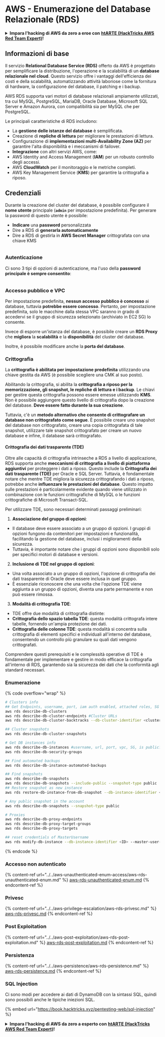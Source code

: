 # AWS - Enumerazione del Database Relazionale (RDS)

<details>

<summary><strong>Impara l'hacking di AWS da zero a eroe con</strong> <a href="https://training.hacktricks.xyz/courses/arte"><strong>htARTE (HackTricks AWS Red Team Expert)</strong></a><strong>!</strong></summary>

Altri modi per supportare HackTricks:

* Se vuoi vedere la tua **azienda pubblicizzata in HackTricks** o **scaricare HackTricks in PDF** Controlla i [**PACCHETTI DI ABBONAMENTO**](https://github.com/sponsors/carlospolop)!
* Ottieni il [**merchandising ufficiale di PEASS & HackTricks**](https://peass.creator-spring.com)
* Scopri [**The PEASS Family**](https://opensea.io/collection/the-peass-family), la nostra collezione di esclusive [**NFT**](https://opensea.io/collection/the-peass-family)
* **Unisciti al** 💬 [**gruppo Discord**](https://discord.gg/hRep4RUj7f) o al [**gruppo telegram**](https://t.me/peass) o **seguici** su **Twitter** 🐦 [**@hacktricks_live**](https://twitter.com/hacktricks_live)**.**
* **Condividi i tuoi trucchi di hacking inviando PR ai** [**HackTricks**](https://github.com/carlospolop/hacktricks) e [**HackTricks Cloud**](https://github.com/carlospolop/hacktricks-cloud) repository di github.

</details>

## Informazioni di base

Il servizio **Relational Database Service (RDS)** offerto da AWS è progettato per semplificare la distribuzione, l'operazione e la scalabilità di un **database relazionale nel cloud**. Questo servizio offre i vantaggi dell'efficienza dei costi e della scalabilità, automatizzando attività laboriose come la fornitura di hardware, la configurazione del database, il patching e i backup.

AWS RDS supporta vari motori di database relazionali ampiamente utilizzati, tra cui MySQL, PostgreSQL, MariaDB, Oracle Database, Microsoft SQL Server e Amazon Aurora, con compatibilità sia per MySQL che per PostgreSQL.

Le principali caratteristiche di RDS includono:

- La **gestione delle istanze del database** è semplificata.
- Creazione di **repliche di lettura** per migliorare le prestazioni di lettura.
- Configurazione di **implementazioni multi-Availability Zone (AZ)** per garantire l'alta disponibilità e i meccanismi di failover.
- **Integrazione** con altri servizi AWS, come:
- AWS Identity and Access Management (**IAM**) per un robusto controllo degli accessi.
- AWS **CloudWatch** per il monitoraggio e le metriche completi.
- AWS Key Management Service (**KMS**) per garantire la crittografia a riposo.

## Credenziali

Durante la creazione del cluster del database, è possibile configurare il **nome utente** principale (**`admin`** per impostazione predefinita). Per generare la password di questo utente è possibile:

* **Indicare** una **password** personalizzata
* Dire a RDS di **generarla automaticamente**
* Dire a RDS di gestirla in **AWS Secret Manager** crittografata con una chiave KMS

<figure><img src="../../../../.gitbook/assets/image (18) (1).png" alt=""><figcaption></figcaption></figure>

### Autenticazione

Ci sono 3 tipi di opzioni di autenticazione, ma l'uso della **password principale è sempre consentito**:

<figure><img src="../../../../.gitbook/assets/image (19) (2).png" alt=""><figcaption></figcaption></figure>

### Accesso pubblico e VPC

Per impostazione predefinita, **nessun accesso pubblico è concesso** ai database, tuttavia **potrebbe essere concesso**. Pertanto, per impostazione predefinita, solo le macchine dalla stessa VPC saranno in grado di accedervi se il gruppo di sicurezza selezionato (archiviato in EC2 SG) lo consente.

Invece di esporre un'istanza del database, è possibile creare un **RDS Proxy** che **migliora** la **scalabilità** e la **disponibilità** del cluster del database.

Inoltre, è possibile modificare anche la **porta del database**.

### Crittografia

La **crittografia è abilitata per impostazione predefinita** utilizzando una chiave gestita da AWS (è possibile scegliere una CMK al suo posto).

Abilitando la crittografia, si abilita la **crittografia a riposo per la memorizzazione, gli snapshot, le repliche di lettura e i backup**. Le chiavi per gestire questa crittografia possono essere emesse utilizzando **KMS**.\
Non è possibile aggiungere questo livello di crittografia dopo la creazione del database. **Deve essere fatto durante la sua creazione**.

Tuttavia, c'è un **metodo alternativo che consente di crittografare un database non crittografato come segue**. È possibile creare uno snapshot del database non crittografato, creare una copia crittografata di tale snapshot, utilizzare tale snapshot crittografato per creare un nuovo database e infine, il database sarà crittografato.

#### Crittografia dei dati trasparente (TDE)

Oltre alle capacità di crittografia intrinseche a RDS a livello di applicazione, RDS supporta anche **meccanismi di crittografia a livello di piattaforma aggiuntivi** per proteggere i dati a riposo. Questo include la **Crittografia dei dati trasparente (TDE)** per Oracle e SQL Server. Tuttavia, è fondamentale notare che mentre TDE migliora la sicurezza crittografando i dati a riposo, potrebbe anche **influenzare le prestazioni del database**. Questo impatto sulle prestazioni è particolarmente evidente quando viene utilizzato in combinazione con le funzioni crittografiche di MySQL o le funzioni crittografiche di Microsoft Transact-SQL.

Per utilizzare TDE, sono necessari determinati passaggi preliminari:

1. **Associazione del gruppo di opzioni**:
- Il database deve essere associato a un gruppo di opzioni. I gruppi di opzioni fungono da contenitori per impostazioni e funzionalità, facilitando la gestione del database, inclusi i miglioramenti della sicurezza.
- Tuttavia, è importante notare che i gruppi di opzioni sono disponibili solo per specifici motori di database e versioni.

2. **Inclusione di TDE nel gruppo di opzioni**:
- Una volta associato a un gruppo di opzioni, l'opzione di crittografia dei dati trasparente di Oracle deve essere inclusa in quel gruppo.
- È essenziale riconoscere che una volta che l'opzione TDE viene aggiunta a un gruppo di opzioni, diventa una parte permanente e non può essere rimossa.

3. **Modalità di crittografia TDE**:
- TDE offre due modalità di crittografia distinte:
- **Crittografia dello spazio tabella TDE**: questa modalità crittografa intere tabelle, fornendo un'ampia protezione dei dati.
- **Crittografia delle colonne TDE**: questa modalità si concentra sulla crittografia di elementi specifici e individuali all'interno del database, consentendo un controllo più granulare su quali dati vengono crittografati.

Comprendere questi prerequisiti e le complessità operative di TDE è fondamentale per implementare e gestire in modo efficace la crittografia all'interno di RDS, garantendo sia la sicurezza dei dati che la conformità agli standard necessari.

### Enumerazione

{% code overflow="wrap" %}
```bash
# Clusters info
## Get Endpoints, username, port, iam auth enabled, attached roles, SG
aws rds describe-db-clusters
aws rds describe-db-cluster-endpoints #Cluster URLs
aws rds describe-db-cluster-backtracks --db-cluster-identifier <cluster-name>

## Cluster snapshots
aws rds describe-db-cluster-snapshots

# Get DB instances info
aws rds describe-db-instances #username, url, port, vpc, SG, is public?
aws rds describe-db-security-groups

## Find automated backups
aws rds describe-db-instance-automated-backups

## Find snapshots
aws rds describe-db-snapshots
aws rds describe-db-snapshots --include-public --snapshot-type public
## Restore snapshot as new instance
aws rds restore-db-instance-from-db-snapshot --db-instance-identifier <ID> --db-snapshot-identifier <ID> --availability-zone us-west-2a

# Any public snapshot in the account
aws rds describe-db-snapshots --snapshot-type public

# Proxies
aws rds describe-db-proxy-endpoints
aws rds describe-db-proxy-target-groups
aws rds describe-db-proxy-targets

## reset credentials of MasterUsername
aws rds modify-db-instance --db-instance-identifier <ID> --master-user-password <NewPassword> --apply-immediately
```
{% endcode %}

### Accesso non autenticato

{% content-ref url="../../aws-unauthenticated-enum-access/aws-rds-unauthenticated-enum.md" %}
[aws-rds-unauthenticated-enum.md](../../aws-unauthenticated-enum-access/aws-rds-unauthenticated-enum.md)
{% endcontent-ref %}

### Privesc

{% content-ref url="../../aws-privilege-escalation/aws-rds-privesc.md" %}
[aws-rds-privesc.md](../../aws-privilege-escalation/aws-rds-privesc.md)
{% endcontent-ref %}

### Post Exploitation

{% content-ref url="../../aws-post-exploitation/aws-rds-post-exploitation.md" %}
[aws-rds-post-exploitation.md](../../aws-post-exploitation/aws-rds-post-exploitation.md)
{% endcontent-ref %}

### Persistenza

{% content-ref url="../../aws-persistence/aws-rds-persistence.md" %}
[aws-rds-persistence.md](../../aws-persistence/aws-rds-persistence.md)
{% endcontent-ref %}

### SQL Injection

Ci sono modi per accedere ai dati di DynamoDB con la sintassi SQL, quindi sono possibili anche le tipiche iniezioni SQL.

{% embed url="https://book.hacktricks.xyz/pentesting-web/sql-injection" %}

<details>

<summary><strong>Impara l'hacking di AWS da zero a esperto con</strong> <a href="https://training.hacktricks.xyz/courses/arte"><strong>htARTE (HackTricks AWS Red Team Expert)</strong></a><strong>!</strong></summary>

Altri modi per supportare HackTricks:

* Se vuoi vedere la tua **azienda pubblicizzata in HackTricks** o **scaricare HackTricks in PDF**, controlla i [**PACCHETTI DI ABBONAMENTO**](https://github.com/sponsors/carlospolop)!
* Ottieni il [**merchandising ufficiale di PEASS & HackTricks**](https://peass.creator-spring.com)
* Scopri [**The PEASS Family**](https://opensea.io/collection/the-peass-family), la nostra collezione di esclusive [**NFT**](https://opensea.io/collection/the-peass-family)
* **Unisciti al** 💬 [**gruppo Discord**](https://discord.gg/hRep4RUj7f) o al [**gruppo Telegram**](https://t.me/peass) o **seguici** su **Twitter** 🐦 [**@hacktricks_live**](https://twitter.com/hacktricks_live)**.**
* **Condividi i tuoi trucchi di hacking inviando PR ai repository** [**HackTricks**](https://github.com/carlospolop/hacktricks) e [**HackTricks Cloud**](https://github.com/carlospolop/hacktricks-cloud).

</details>
